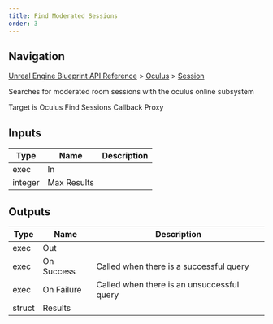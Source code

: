 ```yaml
---
title: Find Moderated Sessions
order: 3
---
```

## Navigation

[Unreal Engine Blueprint API Reference](https://dev.epicgames.com/documentation/en-us/unreal-engine/BlueprintAPI) > [Oculus](https://dev.epicgames.com/documentation/en-us/unreal-engine/BlueprintAPI/Oculus) > [Session](https://dev.epicgames.com/documentation/en-us/unreal-engine/BlueprintAPI/Oculus/Session)

Searches for moderated room sessions with the oculus online subsystem

Target is Oculus Find Sessions Callback Proxy

## Inputs

| Type | Name | Description |
| --- | --- | --- |
| exec | In |  |
| integer | Max Results |  |

## Outputs

| Type | Name | Description |
| --- | --- | --- |
| exec | Out |  |
| exec | On Success | Called when there is a successful query |
| exec | On Failure | Called when there is an unsuccessful query |
| struct | Results |  |
